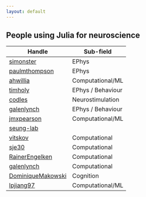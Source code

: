 ```yaml
---
layout: default
---
```


## People using Julia for neuroscience

| Handle | Sub-field |
| --- | --- |
| [simonster](https://github.com/simonster) | EPhys |
| [paulmthompson](https://github.com/paulmthompson) | EPhys |
| [ahwillia](https://github.com/ahwillia) | Computational/ML |
| [timholy](https://github.com/timholy) | EPhys / Behaviour | 
| [codles](https://github.com/codles) | Neurostimulation |
| [galenlynch](https://www.galenlynch.com/) | EPhys / Behaviour |
| [jmxpearson](https://github.com/jmxpearson) | Computational/ML |
| [seung-lab](https://github.com/seung-lab) |  |
| [vitskov](https://github.com/vitskov) | Computational |
| [sje30](https://github.com/sje30) | Computational |
| [RainerEngelken](https://github.com/RainerEngelken) | Computational |
| [galenlynch](https://github.com/galenlynch) | Computational |
| [DominiqueMakowski](https://github.com/DominiqueMakowski) | Cognition |
| [lpjiang97](https://github.com/lpjiang97) | Computational/ML |
